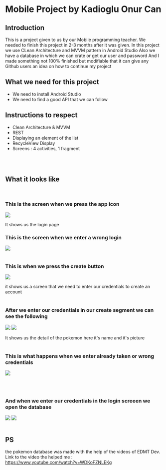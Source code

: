 # Mobile Project by Kadioglu Onur Can


## Introduction

This is a project given to us by our Mobile programming teacher.
We needed to finish this project in 2-3 months after it was given.
In this project we use CLean Architecture and MVVM pattern in Android Studio
Also we have a database in which we can crate or get our user and password 
And I made something not 100% finished but modifiable that it can give any Github users an idea on how to continue my project

## What we need for this project

- We need to install Android Studio
- We need to find a good API that we can follow 


## Instructions to respect

- Clean Architecture & MVVM
- REST
- Displaying an element of the list
- RecycleView Display
- Screens : 4 activities, 1 fragment
<br />
<br />

## What it looks like

<br />

### This is the screen when we press the app icon


![](Screenshot_7.png)

It shows us the login page 

### This is the screen when we enter a wrong login

![](Screenshot_8.png)
<br />
<br />

### This is when we press the create button

![](Screenshot_5.png)

it shows us a screen that we need to enter our credentials to create an account
<br />
<br />

### After we enter our credentials in our create segment we can see the following

![](Screenshot_10.png)
![](Screenshot_11.png)

It shows us the detail of the pokemon here it's name and it's picture
<br />
<br />

### This is what happens when we enter already taken or wrong credentials

![](Screenshot_9.png)

<br />
<br />

### And when we enter our credentials in the login screeen we open the database

![](Screenshot_12.png)
![](Screenshot_13.png)
<br />
<br />

## PS

the pokemon database was made with the help of the videos of EDMT Dev.<br />
Link to the video the helped me :<br />
https://www.youtube.com/watch?v=WDKoFZNLEKg



